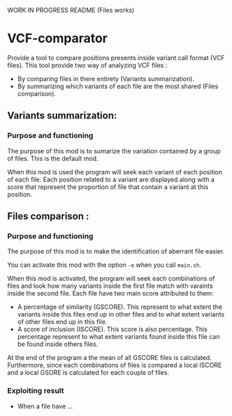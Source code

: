 WORK IN PROGRESS README (Files works)

# VCF-comparator
Provide a tool to compare positions presents inside variant call format (VCF files).
This tool provide two way of analyzing VCF files :
- By comparing files in there entirety (Variants summarization).
- By summarizing which variants of each file are the most shared (Files comparison).

## Variants summarization:
### Purpose and functioning
The purpose of this mod is to sumarize the variation contained by a group of files. This is the default mod.

When this mod is used the program will seek each variant of each position of each file. Each position related to a variant are displayed along with a score that represent the proportion of file that contain a variant at this position.

## Files comparison :
### Purpose and functioning
The purpose of this mod is to make the identification of aberrant file easier.  

You can activate this mod with the option `-e` when you call `main.sh`.

When this mod is activated, the program will seek each combinations of files and look how many variants inside the first file match with varaints inside the second file. Each file have two main score attributed to them:
- A percentage of similarity (GSCORE). This represent to what extent the variants inside this files end up in other files and to what extent variants of other files end up in this file.
- A score of inclusion (ISCORE). This score is also percentage. This percentage represent to what extent variants found inside this file can be found inside others files.

At the end of the program a the mean of all GSCORE files is calculated. Furthermore, since each combinations of files is compared a local ISCORE and a local GSORE is calculated for each couple of files.

### Exploiting result
- When a file have ...

